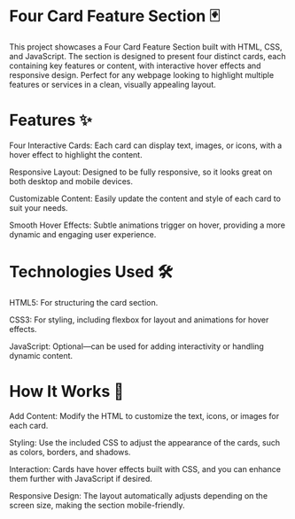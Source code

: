 # Four Card Feature Section 🃏
This project showcases a Four Card Feature Section built with HTML, CSS, and JavaScript. The section is designed to present four distinct cards, each containing key features or content, with interactive hover effects and responsive design. Perfect for any webpage looking to highlight multiple features or services in a clean, visually appealing layout.

# Features ✨
Four Interactive Cards: Each card can display text, images, or icons, with a hover effect to highlight the content.

Responsive Layout: Designed to be fully responsive, so it looks great on both desktop and mobile devices.

Customizable Content: Easily update the content and style of each card to suit your needs.

Smooth Hover Effects: Subtle animations trigger on hover, providing a more dynamic and engaging user experience.

# Technologies Used 🛠️
HTML5: For structuring the card section.

CSS3: For styling, including flexbox for layout and animations for hover effects.

JavaScript: Optional—can be used for adding interactivity or handling dynamic content.

# How It Works 🚀
Add Content: Modify the HTML to customize the text, icons, or images for each card.

Styling: Use the included CSS to adjust the appearance of the cards, such as colors, borders, and shadows.

Interaction: Cards have hover effects built with CSS, and you can enhance them further with JavaScript if desired.

Responsive Design: The layout automatically adjusts depending on the screen size, making the section mobile-friendly.
